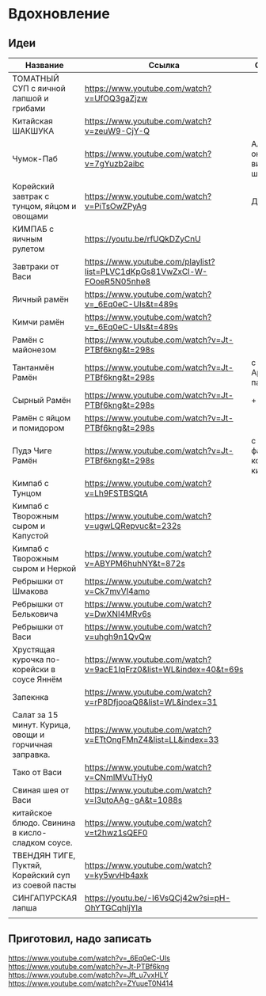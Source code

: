 # Вдохновление

## Идеи

| Название                                               | Ссылка                                                                   | Описание                             |
|--------------------------------------------------------|--------------------------------------------------------------------------|--------------------------------------|
| ТОМАТНЫЙ СУП с яичной лапшой и грибами                 | https://www.youtube.com/watch?v=UfOQ3gaZjzw                              |                                      |
| Китайская ШАКШУКА                                      | https://www.youtube.com/watch?v=zeuW9-CjY-Q                              |                                      |
| Чумок-Паб                                              | https://www.youtube.com/watch?v=7gYuzb2aibc                              | Аля онигири в виде шариков           |
| Корейский завтрак с тунцом, яйцом и овощами            | https://www.youtube.com/watch?v=PiTsOwZPyAg                              | Долго                                |
| КИМПАБ с яичным рулетом                                | https://youtu.be/rfUQkDZyCnU                                             |                                      |
| Завтраки от Васи                                       | https://www.youtube.com/playlist?list=PLVC1dKpGs81VwZxCl-W-FOoeR5N05nhe8 |                                      |
| Яичный рамён                                           | https://www.youtube.com/watch?v=_6Eq0eC-UIs&t=489s                       |                                      |
| Кимчи рамён                                            | https://www.youtube.com/watch?v=_6Eq0eC-UIs&t=489s                       |                                      |
| Рамён с майонезом                                      | https://www.youtube.com/watch?v=Jt-PTBf6kng&t=298s                       |                                      |
| Тантанмён Рамён                                        | https://www.youtube.com/watch?v=Jt-PTBf6kng&t=298s                       | с Арахисовой пастой                  |
| Сырный Рамён                                           | https://www.youtube.com/watch?v=Jt-PTBf6kng&t=298s                       | + колбаски                           |
| Рамён с яйцом и помидором                              | https://www.youtube.com/watch?v=Jt-PTBf6kng&t=298s                       |                                      |
| Пудэ Чиге Рамён                                        | https://www.youtube.com/watch?v=Jt-PTBf6kng&t=298s                       | с Токпоки, фасолью, колбасой и кимчи |
| Кимпаб с Тунцом                                        | https://www.youtube.com/watch?v=Lh9FSTBSQtA                              |                                      |
| Кимпаб с Творожным сыром и Капустой                    | https://www.youtube.com/watch?v=ugwLQRepvuc&t=232s                       |                                      |
| Кимпаб с Творожным сыром и Неркой                      | https://www.youtube.com/watch?v=ABYPM6huhNY&t=872s                       |                                      |
| Ребрышки от Шмакова                                    | https://www.youtube.com/watch?v=Ck7mvVI4amo                              |                                      |
| Ребрышки от Бельковича                                 | https://www.youtube.com/watch?v=DwXNI4MRv6s                              |                                      |
| Ребрышки от Васи                                       | https://www.youtube.com/watch?v=uhgh9n1QvQw                              |                                      |
| Хрустящая курочка по-корейски в соусе Яннём            | https://www.youtube.com/watch?v=9acE1IqFrz0&list=WL&index=40&t=69s       |                                      |
| Запекнка                                               | https://www.youtube.com/watch?v=rP8DfjooaQ8&list=WL&index=31             |                                      |
| Салат за 15 минут. Курица, овощи и горчичная заправка. | https://www.youtube.com/watch?v=ETtOngFMnZ4&list=LL&index=33             |                                      |
| Тако от Васи                                           | https://www.youtube.com/watch?v=CNmlMVuTHy0                              |                                      |
| Свиная шея от Васи                                     | https://www.youtube.com/watch?v=I3utoAAg-gA&t=1088s                      |                                      |
| китайское блюдо. Свинина в кисло-сладком соусе.        | https://www.youtube.com/watch?v=t2hwz1sQEF0                              |                                      |
| ТВЕНДЯН ТИГЕ, Пуктяй, Корейский суп из соевой пасты  | https://www.youtube.com/watch?v=ky5wvHb4axk                              |                                      |
| СИНГАПУРСКАЯ лапша                                     | https://youtu.be/-I6VsQCj42w?si=pH-OhYTGCqhljYla                         |                                      |
|                                                        |                                                                          |                                      |

## Приготовил, надо записать

https://www.youtube.com/watch?v=_6Eq0eC-UIs
https://www.youtube.com/watch?v=Jt-PTBf6kng
https://www.youtube.com/watch?v=Jft_u7vxHLY
https://www.youtube.com/watch?v=ZYuueT0N414